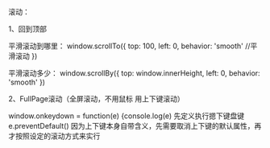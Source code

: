 滚动：

1、回到顶部

平滑滚动到哪里：
window.scrollTo({ 
    top: 100, 
    left: 0, 
    behavior: 'smooth'  //平滑滚动
 })
 
平滑滚动多少：
window.scrollBy({ 
    top: window.innerHeight, 
    left: 0, 
    behavior: 'smooth' 
})

2、FullPage滚动（全屏滚动，不用鼠标 用上下键滚动）

window.onkeydown = function(e) {console.log(e)  先定义执行摁下键盘键
e.preventDefault()  因为上下键本身自带含义，先需要取消上下键的默认属性，再才按照设定的滚动方式来实行
